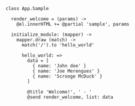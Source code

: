 
    class App.Sample

      render_welcome = (params) ->
        @el.innerHTML += @partial 'sample', params

      initialize_module: (mapper) ->
        mapper.draw (match) ->
          match('/').to 'hello_world'

          hello_world: =>
            data = [
              { name: 'John doe' }
              { name: 'Joe Merengues' }
              { name: 'Scrooge McDuck' }
            ]

            @title 'Welcome!', ' - '
            @send render_welcome, list: data
